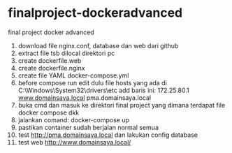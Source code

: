 # finalproject-dockeradvanced
final project docker advanced
1. download file nginx.conf, database  dan web dari github 
2. extract file tsb dilocal direktori pc
3. create dockerfile.web
4. create dockerfile.nginx
5. create file YAML docker-compose.yml
6. before compose run edit dulu file hosts yang ada di C:\Windows\System32\drivers\etc
add baris ini:
172.25.80.1 www.domainsaya.local pma.domainsaya.local
7. buka cmd dan masuk ke direktori final project yang dimana terdapat file docker compose dkk
8. jalankan comand: docker-compose up
9. pastikan container sudah berjalan normal semua
10. test http://pma.domainsaya.local dan lakukan config database
11. test web http://www.domainsaya.local/
